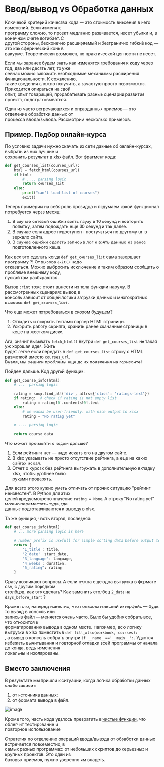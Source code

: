 # Ввод/вывод vs Обработка данных


Ключевой критерий качества кода — это стоимость внесения в него изменений. Если изменять  
программу сложно, то проект медленно развивается, несет убытки и, в конечном счете погибает. С  
другой стороны, бесконечно расширяемый и безгранично гибкий код — это как сферический конь в  
вакууме. Теоретически возможен, но практической ценности не несет.

Если мы заранее будем знать как изменятся требования к коду через год, два или десять лет, то уже  
сейчас можно заложить необходимые механизмы расширения функциональности. К сожалению,  
такие сведения сложно получить, а зачастую просто невозможно. Приходится опираться на свой  
опыт, опыт товарищей, прорабатывать разные сценарии развития проекта, подстраховываться.

Один из часто встречающихся и оправданных приемов — это отделение обработки данных от  
процесса ввода/вывода. Рассмотрим несколько примеров.

## Пример. Подбор онлайн-курса

По условию задачи нужно скачать из сети данные об онлайн-курсах, выбрать из них лучшие и  
сохранить результат в xlsx файл. Вот фрагмент кода:

```python
def get_courses_list(courses_url):
    html = fetch_html(courses_url)
    if html:
        # .... parsing logic
        return courses_list
    else:
        print("can't load list of courses")
        exit()
```
Теперь примерим на себя роль провидца и подумаем какой функционал потребуется 
через месяц:

1. В случае сетевой ошибки взять паузу в 10 секунд и повторить попытку, затем 
подождать еще 30 секунд и так далее.
2. В случае если адрес недоступен - постучаться по другому url в зеркало сайта.
3. В случае ошибки сделать запись в лог и взять данные из ранее подготовленного кеша.  

Как все это сделать когда `def get_courses_list` сама завершает программу ?! От вызова `exit()` надо  
отказаться. Можно выбросить исключение и таким образом сообщить о проблеме внешнему коду,  
пускай там разбираются.

Вызов `print` тоже стоит вынести из тела функции наружу. В рассмотренных сценариях вывод в  
консоль зависит от общей логики загрузки данных и многократных вызовов `def get_courses_list`.

Что еще может потребоваться в скором будущем?

1. Отладить и покрыть тестами парсер HTML страницы.
2. Ускорить работу скрипта, хранить ранее скачанные страницы в кеше на жестком диске.  

Ага, значит вызывать `fetch_html()` внутри `def get_courses_list` не такая уж хорошая идея. Жить  
будет легче если передать в `def get_courses_list` строку с HTML разметкой вместо `courses_url`.  
Вуаля, мы решили проблемы еще до их появления на горизонте!

Пойдем дальше. Код другой функции:

```python
def get_course_info(html):
    # ...  parsing logic

    rating = soup.find_all('div', attrs={'class': 'ratings-text'})
    if rating:  # check if rating is not empty list
        rating = rating[0].contents[0].text
    else:
        # we wanna be user-friendly, with nice output to xlsx
        rating = "No rating yet"

    # .... parsing logic

    return course_data
```  

Что может произойти с кодом дальше?

1. Если рейтинга нет — надо искать его на другом сайте.
2. В xlsx указывать не просто отсутствие рейтинга, а еще на каких сайтах искал.
3. Отчет о курсах без рейтинга выгружать в дополнительную вкладку xlsx, чтобы удобнее было  
руками проверять.  

Для всего этого нужно уметь отличать от прочих ситуацию "рейтинг неизвестен". В Python для этих  
целей предусмотрено значение `rating = None`. А строку "No rating yet" можно переместить туда, где  
данные подготавливаются к выводу в xlsx.

Та же функция, часть вторая, последняя:

```python
def get_course_info(html):
    # ... more parsing logic is here

    # number prefix is usefull for simple sorting data before output to xlsx
    return {
        '1_title': title,
        '2_date': start_date,
        '3_language': language,
        '4_weeks': duration,
        "5_rating": rating
    }
```

Сразу возникают вопросы. А если нужна еще одна выгрузка в формате csv, с другим порядком  
столбцов, как это сделать? Как заменить столбец `2_date` на `days_before_start` ?

Кроме того, наперед известно, что пользовательский интерфейс — будь то вывод в консоль или  
запись в файл — меняется очень часто. Было бы удобно собрать все, что относится к  
форматированию вывода в одном месте. Например, всю логику выгрузки в xlsx поместить в `def fill_xlsx(workbook, courses):`  
, а вывод в консоль собрать внутри `if __name__=='__main__':`. Удастся  
избежать вычитывания и повторной отладки всей программы от начала до конца, ведь изменения  
локальны и изолированы.

## Вместо заключения


В результате мы пришли к ситуации, когда логика обработки данных слабо зависит:

1. от источника данных;
2. от формата вывода в файл.

![image](https://dvmn.org/filer/canonical/1594117412/678/)

Кроме того, часть кода удалось превратить в [чистые функции](https://devman.org/encyclopedia/decomposition/decomposition_pure_functions/), что облегчит тестирование и  
повторное использование.

Стратегия по отделению операций ввода/вывода от обработки данных встречается повсеместно, в  
самых разных программах: от небольших скриптов до серьезных и крупных проектов. Это один из  
базовых приемов, нужно уверенно им владеть.

